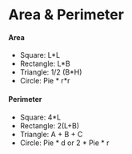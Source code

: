 # Area & Perimeter

#### Area

* Square: L\*L
* Rectangle: L\*B
* Triangle: 1/2 \(B\*H\)
* Circle: Pie \* r\*r

#### Perimeter

* Square: 4\*L
* Rectangle: 2\(L+B\)
* Triangle: A + B + C
* Circle: Pie \* d or 2 \* Pie \* r



